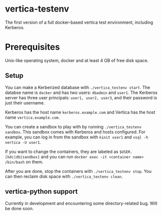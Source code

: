 # vertica-testenv
The first version of a full docker-based vertica test environment, including Kerberos.

# Prerequisites
Unix-like operating system, docker and at least 4 GB of free disk space.

## Setup

You can make a Kerberized database with `./vertica_testenv start`. The databse name is `docker` and has two users: `dbadmin` and `user1`. The Kerberos server has three user principals: `user1, user2, user3`, and their password is just their username.

Kerberos has the host name `kerberos.example.com` and Vertica has the host name `vertica.example.com`.

You can create a sandbox to play with by running `./vertica_testenv sandbox`. This sandbox comes with Kerberos and hosts configured. For example, you can log in from the sandbox with `kinit user1` and `vsql -h vertica -U user1`.

If you want to change the containers, they are labeled as `$USER.[kdc|db|sandbox]` and you can run `docker exec -it <container name> /bin/bash` on them.

After you are done, stop the containers with `./vertica_testenv stop`. You can then reclaim disk space with `./vertica_testenv clean`.

## vertica-python support
Currently in development and encountering some directory-related bug. Will be done soon.
